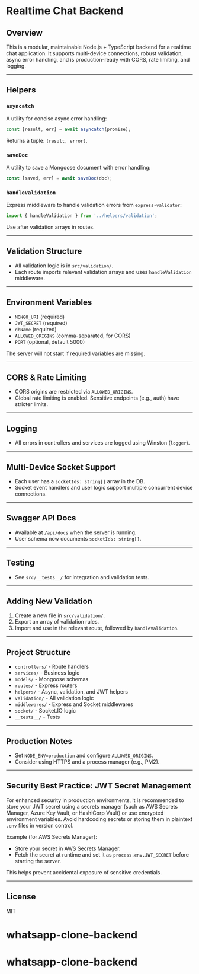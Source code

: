 # Realtime Chat Backend

## Overview
This is a modular, maintainable Node.js + TypeScript backend for a realtime chat application. It supports multi-device connections, robust validation, async error handling, and is production-ready with CORS, rate limiting, and logging.

---

## Helpers

### `asyncatch`
A utility for concise async error handling:
```ts
const [result, err] = await asyncatch(promise);
```
Returns a tuple: `[result, error]`.

### `saveDoc`
A utility to save a Mongoose document with error handling:
```ts
const [saved, err] = await saveDoc(doc);
```

### `handleValidation`
Express middleware to handle validation errors from `express-validator`:
```ts
import { handleValidation } from '../helpers/validation';
```
Use after validation arrays in routes.

---

## Validation Structure
- All validation logic is in `src/validation/`.
- Each route imports relevant validation arrays and uses `handleValidation` middleware.

---

## Environment Variables
- `MONGO_URI` (required)
- `JWT_SECRET` (required)
- `dbName` (required)
- `ALLOWED_ORIGINS` (comma-separated, for CORS)
- `PORT` (optional, default 5000)

The server will not start if required variables are missing.

---

## CORS & Rate Limiting
- CORS origins are restricted via `ALLOWED_ORIGINS`.
- Global rate limiting is enabled. Sensitive endpoints (e.g., auth) have stricter limits.

---

## Logging
- All errors in controllers and services are logged using Winston (`logger`).

---

## Multi-Device Socket Support
- Each user has a `socketIds: string[]` array in the DB.
- Socket event handlers and user logic support multiple concurrent device connections.

---

## Swagger API Docs
- Available at `/api/docs` when the server is running.
- User schema now documents `socketIds: string[]`.

---

## Testing
- See `src/__tests__/` for integration and validation tests.

---

## Adding New Validation
1. Create a new file in `src/validation/`.
2. Export an array of validation rules.
3. Import and use in the relevant route, followed by `handleValidation`.

---

## Project Structure
- `controllers/` - Route handlers
- `services/` - Business logic
- `models/` - Mongoose schemas
- `routes/` - Express routers
- `helpers/` - Async, validation, and JWT helpers
- `validation/` - All validation logic
- `middlewares/` - Express and Socket middlewares
- `socket/` - Socket.IO logic
- `__tests__/` - Tests

---

## Production Notes
- Set `NODE_ENV=production` and configure `ALLOWED_ORIGINS`.
- Consider using HTTPS and a process manager (e.g., PM2).

---

## Security Best Practice: JWT Secret Management

For enhanced security in production environments, it is recommended to store your JWT secret using a secrets manager (such as AWS Secrets Manager, Azure Key Vault, or HashiCorp Vault) or use encrypted environment variables. Avoid hardcoding secrets or storing them in plaintext `.env` files in version control.

Example (for AWS Secrets Manager):
- Store your secret in AWS Secrets Manager.
- Fetch the secret at runtime and set it as `process.env.JWT_SECRET` before starting the server.

This helps prevent accidental exposure of sensitive credentials.

---

## License
MIT
# whatsapp-clone-backend
# whatsapp-clone-backend
